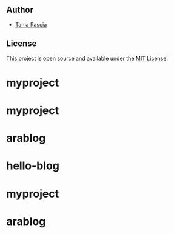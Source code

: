 
## Author

- [Tania Rascia](https://www.taniarascia.com)

## License

This project is open source and available under the [MIT License](LICENSE).
# myproject
# myproject
# arablog
# hello-blog
# myproject
# arablog
